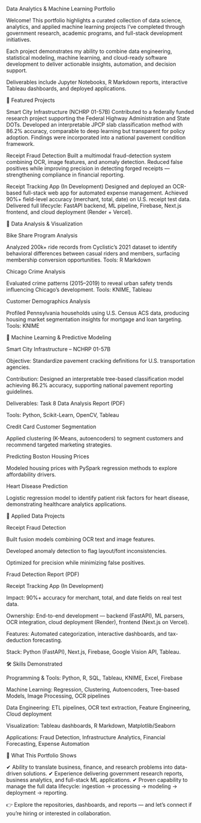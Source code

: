 Data Analytics & Machine Learning Portfolio

Welcome! This portfolio highlights a curated collection of data science, analytics, and applied machine learning projects I’ve completed through government research, academic programs, and full-stack development initiatives.

Each project demonstrates my ability to combine data engineering, statistical modeling, machine learning, and cloud-ready software development to deliver actionable insights, automation, and decision support.

Deliverables include Jupyter Notebooks, R Markdown reports, interactive Tableau dashboards, and deployed applications.

🚀 Featured Projects

Smart City Infrastructure (NCHRP 01-57B)
Contributed to a federally funded research project supporting the Federal Highway Administration and State DOTs. Developed an interpretable JPCP slab classification method with 86.2% accuracy, comparable to deep learning but transparent for policy adoption. Findings were incorporated into a national pavement condition framework.

Receipt Fraud Detection
Built a multimodal fraud-detection system combining OCR, image features, and anomaly detection. Reduced false positives while improving precision in detecting forged receipts — strengthening compliance in financial reporting.

Receipt Tracking App (In Development)
Designed and deployed an OCR-based full-stack web app for automated expense management. Achieved 90%+ field-level accuracy (merchant, total, date) on U.S. receipt test data. Delivered full lifecycle: FastAPI backend, ML pipeline, Firebase, Next.js frontend, and cloud deployment (Render + Vercel).

🔎 Data Analysis & Visualization

Bike Share Program Analysis

Analyzed 200k+ ride records from Cyclistic’s 2021 dataset to identify behavioral differences between casual riders and members, surfacing membership conversion opportunities.
Tools: R Markdown

Chicago Crime Analysis

Evaluated crime patterns (2015–2019) to reveal urban safety trends influencing Chicago’s development.
Tools: KNIME, Tableau

Customer Demographics Analysis

Profiled Pennsylvania households using U.S. Census ACS data, producing housing market segmentation insights for mortgage and loan targeting.
Tools: KNIME

🤖 Machine Learning & Predictive Modeling

Smart City Infrastructure – NCHRP 01-57B

Objective: Standardize pavement cracking definitions for U.S. transportation agencies.

Contribution: Designed an interpretable tree-based classification model achieving 86.2% accuracy, supporting national pavement reporting guidelines.

Deliverables: Task 8 Data Analysis Report (PDF)

Tools: Python, Scikit-Learn, OpenCV, Tableau

Credit Card Customer Segmentation

Applied clustering (K-Means, autoencoders) to segment customers and recommend targeted marketing strategies.

Predicting Boston Housing Prices

Modeled housing prices with PySpark regression methods to explore affordability drivers.

Heart Disease Prediction

Logistic regression model to identify patient risk factors for heart disease, demonstrating healthcare analytics applications.

🧾 Applied Data Projects

Receipt Fraud Detection

Built fusion models combining OCR text and image features.

Developed anomaly detection to flag layout/font inconsistencies.

Optimized for precision while minimizing false positives.

Fraud Detection Report (PDF)

Receipt Tracking App (In Development)

Impact: 90%+ accuracy for merchant, total, and date fields on real test data.

Ownership: End-to-end development — backend (FastAPI), ML parsers, OCR integration, cloud deployment (Render), frontend (Next.js on Vercel).

Features: Automated categorization, interactive dashboards, and tax-deduction forecasting.

Stack: Python (FastAPI), Next.js, Firebase, Google Vision API, Tableau.

🛠️ Skills Demonstrated

Programming & Tools: Python, R, SQL, Tableau, KNIME, Excel, Firebase

Machine Learning: Regression, Clustering, Autoencoders, Tree-based Models, Image Processing, OCR pipelines

Data Engineering: ETL pipelines, OCR text extraction, Feature Engineering, Cloud deployment

Visualization: Tableau dashboards, R Markdown, Matplotlib/Seaborn

Applications: Fraud Detection, Infrastructure Analytics, Financial Forecasting, Expense Automation

🌟 What This Portfolio Shows

✔ Ability to translate business, finance, and research problems into data-driven solutions.
✔ Experience delivering government research reports, business analytics, and full-stack ML applications.
✔ Proven capability to manage the full data lifecycle: ingestion → processing → modeling → deployment → reporting.

👉 Explore the repositories, dashboards, and reports — and let’s connect if you’re hiring or interested in collaboration.
